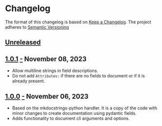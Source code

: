 # Changelog

The format of this changelog is based on
[Keep a Changelog](http://keepachangelog.com/en/1.0.0/). The project adheres to
[Semantic Versioning](http://semver.org/spec/v2.0.0.html)

## [Unreleased]

## [1.0.1] <a name="1.0.1" href="#1.0.1">-</a> November 08, 2023

- Allow multiline strings in field descriptions.
- Do not add `Attributes:` if there are no fields to document or if it is already present.

## [1.0.0] <a name="1.0.0" href="#1.0.0">-</a> November 06, 2023

- Based on the mkdocstrings-python handler. It is a copy of the code with
  minor changes to create documentation using pydantic fields.
- Adds functionality to document cli arguments and options.

[unreleased]: https://github.com/jmlopez-rod/mkdocstrings-m_cli/compare/1.0.1...HEAD
[1.0.1]: https://github.com/jmlopez-rod/mkdocstrings-m_cli/compare/1.0.0...1.0.1
[1.0.0]: https://github.com/jmlopez-rod/mkdocstrings-m_cli/compare/65a80f01707d25b9cd80469d5b944e44a97a3c3f...1.0.0
